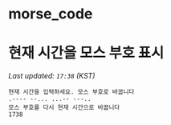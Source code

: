 # morse_code
# 현재 시간을 모스 부호 표시
<!-- MORSE_TIME_START -->
_Last updated: `17:38` (KST)_

```
현재 시간을 입력하세요. 모스 부호로 바꿉니다
.---- --... ...-- ---..
모스 부호를 다시 현재 시간으로 바꿉니다
1738
```
<!-- MORSE_TIME_END -->
